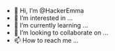 - 👋 Hi, I’m @HackerEmma
- 👀 I’m interested in ...
- 🌱 I’m currently learning ...
- 💞️ I’m looking to collaborate on ...
- 📫 How to reach me ...

<!---
HackerEmma/HackerEmma is a ✨ special ✨ repository because its `README.md` (this file) appears on your GitHub profile.
You can click the Preview link to take a look at your changes.
--->
